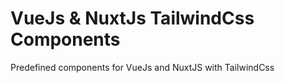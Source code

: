 # VueJs & NuxtJs TailwindCss Components

Predefined components for VueJs and NuxtJS with TailwindCss

